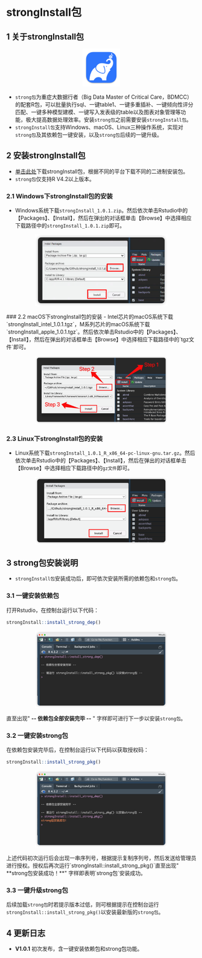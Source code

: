 # strongInstall包
## 1 关于strongInstall包
<p align="center">
  <img src="https://raw.githubusercontent.com/ningyile/BDMCC_APP/main/img/mac_logo.png" width="20%" height="20%" />
</p>

- `strong包`为重症大数据行者（Big Data Master of Critical Care，BDMCC）的配套R包，可以批量执行sql、一键table1、一键多重插补、一键倾向性评分匹配、一键多种模型建模、一键写入发表级的table以及图表对象管理等功能，极大提高数据处理效率。安装`strong包`之前需要安装`strongInstall包`。
- `strongInstall包`支持Windows、macOS、Linux三种操作系统，实现对`strong包`及其依赖包一键安装，以及`strong包`后续的一键升级。

## 2 安装strongInstall包
- [单击此处](https://github.com/ningyile/strongInstall_pkg/releases)下载strongInstall包，根据不同的平台下载不同的二进制安装包。
- `strong包`仅支持R V4.2以上版本。

### 2.1 Windows下strongInstall包的安装
- Windows系统下载`strongInstall_1.0.1.zip`。然后依次单击Rstudio中的【Packages】、【Install】，然后在弹出的对话框单击【Browse】中选择相应下载路径中的`strongInstall_1.0.1.zip`即可。
<p align="center">
  <img src="https://raw.githubusercontent.com/ningyile/strongInstall_pkg/main/img/win.png" width="70%" height="70%" />
</p>
### 2.2 macOS下strongInstall包的安装
- Intel芯片的macOS系统下载`strongInstall_intel_1.0.1.tgz`，M系列芯片的macOS系统下载`strongInstall_apple_1.0.1.tgz`。然后依次单击Rstudio中的【Packages】、【Install】，然后在弹出的对话框单击【Browse】中选择相应下载路径中的`tgz文件`即可。
<p align="center">
  <img src="https://raw.githubusercontent.com/ningyile/strongInstall_pkg/main/img/mac.png" width="70%" height="70%" />
</p>

### 2.3 Linux下strongInstall包的安装
- Linux系统下载`strongInstall_1.0.1_R_x86_64-pc-linux-gnu.tar.gz`。然后依次单击Rstudio中的【Packages】、【Install】，然后在弹出的对话框单击【Browse】中选择相应下载路径中的`gz文件`即可。
<p align="center">
  <img src="https://raw.githubusercontent.com/ningyile/strongInstall_pkg/main/img/linux.png" width="70%" height="70%" />
</p>

## 3 strong包安装说明
- `strongInstall包`安装成功后，即可依次安装所需的依赖包和`strong包`。

### 3.1 一键安装依赖包
打开Rstudio，在控制台运行以下代码：
```R
strongInstall::install_strong_dep()
```
<p align="center">
  <img src="https://raw.githubusercontent.com/ningyile/strongInstall_pkg/main/img/install_dep.png" width="70%" height="70%" />
</p>


直至出现"  **-- 依赖包全部安装完毕 --** " 字样即可进行下一步以安装`strong包`。



### 3.2 一键安装strong包

在依赖包安装完毕后，在控制台运行以下代码以获取授权码：

```R
strongInstall::install_strong_pkg()
```
<p align="center">
  <img src="https://raw.githubusercontent.com/ningyile/strongInstall_pkg/main/img/install_pkg.png" width="70%" height="70%" />
</p>
上述代码初次运行后会出现一串序列号，根据提示复制序列号，然后发送给管理员进行授权。授权后再次运行`strongInstall::install_strong_pkg()`直至出现" **strong包安装成功！**" 字样即表明`strong包`安装成功。

### 3.3 一键升级strong包

后续加载`strong包`时若提示版本过低，则可根据提示在控制台运行`strongInstall::install_strong_pkg()`以安装最新版的`strong包`。

## 4 更新日志
- **V1.0.1** 初次发布，含一键安装依赖包和strong包功能。
